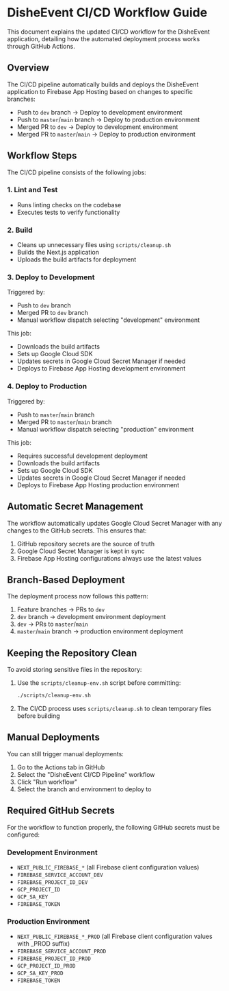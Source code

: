 # DisheEvent CI/CD Workflow Guide

This document explains the updated CI/CD workflow for the DisheEvent application, detailing how the automated deployment process works through GitHub Actions.

## Overview

The CI/CD pipeline automatically builds and deploys the DisheEvent application to Firebase App Hosting based on changes to specific branches:

- Push to `dev` branch → Deploy to development environment
- Push to `master`/`main` branch → Deploy to production environment
- Merged PR to `dev` → Deploy to development environment
- Merged PR to `master`/`main` → Deploy to production environment

## Workflow Steps

The CI/CD pipeline consists of the following jobs:

### 1. Lint and Test

- Runs linting checks on the codebase
- Executes tests to verify functionality

### 2. Build

- Cleans up unnecessary files using `scripts/cleanup.sh`
- Builds the Next.js application
- Uploads the build artifacts for deployment

### 3. Deploy to Development

Triggered by:
- Push to `dev` branch
- Merged PR to `dev` branch
- Manual workflow dispatch selecting "development" environment

This job:
- Downloads the build artifacts
- Sets up Google Cloud SDK
- Updates secrets in Google Cloud Secret Manager if needed
- Deploys to Firebase App Hosting development environment

### 4. Deploy to Production

Triggered by:
- Push to `master`/`main` branch
- Merged PR to `master`/`main` branch
- Manual workflow dispatch selecting "production" environment

This job:
- Requires successful development deployment
- Downloads the build artifacts
- Sets up Google Cloud SDK
- Updates secrets in Google Cloud Secret Manager if needed
- Deploys to Firebase App Hosting production environment

## Automatic Secret Management

The workflow automatically updates Google Cloud Secret Manager with any changes to the GitHub secrets. This ensures that:

1. GitHub repository secrets are the source of truth
2. Google Cloud Secret Manager is kept in sync
3. Firebase App Hosting configurations always use the latest values

## Branch-Based Deployment

The deployment process now follows this pattern:

1. Feature branches → PRs to `dev`
2. `dev` branch → development environment deployment
3. `dev` → PRs to `master`/`main`
4. `master`/`main` branch → production environment deployment

## Keeping the Repository Clean

To avoid storing sensitive files in the repository:

1. Use the `scripts/cleanup-env.sh` script before committing:
   ```bash
   ./scripts/cleanup-env.sh
   ```

2. The CI/CD process uses `scripts/cleanup.sh` to clean temporary files before building

## Manual Deployments

You can still trigger manual deployments:

1. Go to the Actions tab in GitHub
2. Select the "DisheEvent CI/CD Pipeline" workflow
3. Click "Run workflow"
4. Select the branch and environment to deploy to

## Required GitHub Secrets

For the workflow to function properly, the following GitHub secrets must be configured:

### Development Environment
- `NEXT_PUBLIC_FIREBASE_*` (all Firebase client configuration values)
- `FIREBASE_SERVICE_ACCOUNT_DEV`
- `FIREBASE_PROJECT_ID_DEV`
- `GCP_PROJECT_ID`
- `GCP_SA_KEY`
- `FIREBASE_TOKEN`

### Production Environment
- `NEXT_PUBLIC_FIREBASE_*_PROD` (all Firebase client configuration values with _PROD suffix)
- `FIREBASE_SERVICE_ACCOUNT_PROD`
- `FIREBASE_PROJECT_ID_PROD`
- `GCP_PROJECT_ID_PROD`
- `GCP_SA_KEY_PROD`
- `FIREBASE_TOKEN`
